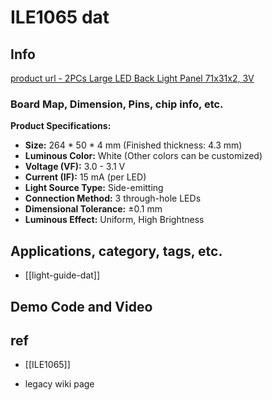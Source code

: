 
# ILE1065 dat 

## Info

[product url - 2PCs Large LED Back Light Panel 71x31x2, 3V](https://www.electrodragon.com/product/2pcs-led-back-light-panel-71x31x2-3v/)

### Board Map, Dimension, Pins, chip info, etc.

**Product Specifications:**

*   **Size:** 264 * 50 * 4 mm (Finished thickness: 4.3 mm)
*   **Luminous Color:** White (Other colors can be customized)
*   **Voltage (VF):** 3.0 - 3.1 V
*   **Current (IF):** 15 mA (per LED)
*   **Light Source Type:** Side-emitting
*   **Connection Method:** 3 through-hole LEDs
*   **Dimensional Tolerance:** ±0.1 mm
*   **Luminous Effect:** Uniform, High Brightness

## Applications, category, tags, etc. 

- [[light-guide-dat]]

## Demo Code and Video

## ref 

- [[ILE1065]] 

- legacy wiki page 
